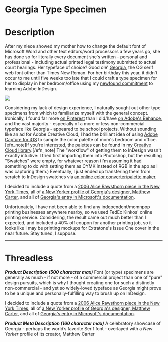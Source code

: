 # Georgia Type Specimen

# Description

After my niece showed my mother how to change the default font of Microsoft Word and other text editors/word processors a few years go, she has done so for literally every document she's written - personal and professional - including actual printed legal testimony submitted to actual court hearings. Her typeface of choice? Good ole' [Georgia](https://docs.microsoft.com/en-us/typography/font-list/georgia), the OG serif web font other than Times New Roman. For her birthday this year, it didn't occur to me until five weeks too late that I could craft a type specimen for her to display in her bedroom/office using my [newfound commitment](https://www.davidblue.wtf/commemorating-extratone-errors/) to learning Adobe InDesign.


![](https://www.dropbox.com/s/njsnr9palxgt4xv/Mom%27s%20Georgia%20Type%20Specimen%20%28Web%20Preview%29.png?raw=1)


Considering my lack of design experience, I naturally sought out other type specimens from which to familiarize myself with the general concept. Ironically, I found far more [on Pinterest](https://www.pinterest.com/dieselgoth/typography-indulgence/) than I did/have [on Adobe's Behance](https://www.behance.net/collection/178831129/Typography), and the vast majority - especially of a more or less non-commercial typeface like Georgia - appeared to be school projects. Without sounding like an ad for Adobe Creative Cloud, I had the brilliant idea of using [Adobe Capture for iOS](https://apps.apple.com/us/app/adobe-capture-creative-camera/id1040200189) to sample the color palette of mom's bedroom and office.[efn_note]If you're interested, the palettes can be found in [my Creative Cloud library](https://shared-assets.adobe.com/link/918df937-0729-4126-4406-298a2bb80a84).[/efn_note] The "workflow" of getting them to InDesign wasn't exactly intuitive: I tried first importing them into Photoshop, but the resulting "Swatches" were empty, for whatever reason (I'm assuming it had something to do with setting them as CYMK instead of RGB in the app as I was capturing them.) Eventually, I just ended up transfering them from scratch to InDesign swatches via [an online color converter/palette maker](https://coolors.co/).

I decided to include a quote from a [2006 Alice Rawsthorn piece in the New York Times](https://www.nytimes.com/2006/07/09/style/09iht-dlede10.2150992.html), all of [a New Yorker profile of Georgia's designer, Matthew Carter](https://www.newyorker.com/magazine/2005/12/05/man-of-letters-4), and all of [Georgia's entry in Microsoft's documentation](https://docs.microsoft.com/en-us/typography/font-list/georgia).

Unfortunately, I have not been able to find any independent/momnpop printing businesses anywhere nearby, so we used FedEx Kinkos' online printing service. Considering, the result came out much better than I expected, and included a 40% off coupon for another printing job, so it looks like I may be printing mockups for Extratone's Issue One cover in the near future. Stay tuned, I suppose.

----------
# Threadless

***Product Description (500 character max)***
Font (or type) specimens are generally as much - if not more - of a commercial project than one of "pure" design pursuits, which is why I thought creating one for such a distinctly non-commercial - and yet so widely-loved typeface as Georgia might prove to be a unique and personally-fulfilling way to brush up on InDesign. 

I decided to include a quote from a [2006 Alice Rawsthorn piece in the New York Times](https://www.nytimes.com/2006/07/09/style/09iht-dlede10.2150992.html), all of [a New Yorker profile of Georgia's designer, Matthew Carter](https://www.newyorker.com/magazine/2005/12/05/man-of-letters-4), and all of [Georgia's entry in Microsoft's documentation](https://docs.microsoft.com/en-us/typography/font-list/georgia).

***Product Meta Description (160 character max)*** 
A celebratory showcase of Georgia - perhaps the world’s favorite Serif font - overlayed with a *New Yorker* profile of its creator, Matthew Carter

